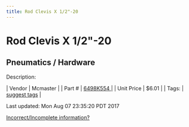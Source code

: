 ```yaml
---
title: Rod Clevis X 1/2"-20
---
```


# Rod Clevis X 1/2"-20
## Pneumatics / Hardware
Description: 	 

| Vendor | Mcmaster | 
| Part # | [6498K554 ](https://www.mcmaster.com/#6498K554 ) | 
| Unit Price | $6.01 | 
| Tags: | [suggest tags](https://docs.google.com/forms/d/e/1FAIpQLSeWyY8v3RgOty-MyWmh9U0iivNYN_molChYyS-0U-o-kOAv_g/viewform) | 

Last updated: Mon Aug 07 23:35:20 PDT 2017

 [Incorrect/Incomplete information?](https://docs.google.com/forms/d/e/1FAIpQLSeWyY8v3RgOty-MyWmh9U0iivNYN_molChYyS-0U-o-kOAv_g/viewform)